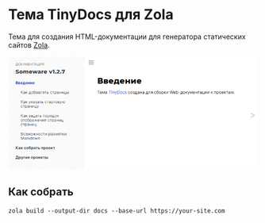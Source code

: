# Тема TinyDocs для Zola

Тема для создания HTML-документации для генератора статических сайтов [Zola](https://www.getzola.org/).

![Как выглядит тема](screenshot.png "Как выглядит тема")

## Как собрать

```shell script
zola build --output-dir docs --base-url https://your-site.com
```
